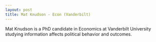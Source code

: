 ```yaml
---
layout: post
title: Mat Knudson - Econ (Vanderbilt)
---
```



Mat Knudson is a PhD candidate in Economics at Vanderbilt University studying information affects political behavior and outcomes.
